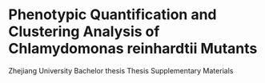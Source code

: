 # Phenotypic Quantification and Clustering Analysis of Chlamydomonas reinhardtii Mutants
Zhejiang University 
Bachelor thesis Thesis Supplementary Materials
